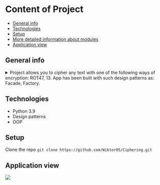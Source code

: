 # Content of Project 
* [General info](#general-info)
* [Technologies](#technologies)
* [Setup](#setup)
* [More detailed information about modules](#more-detailed-information-about-modules)
* [Application view](#application-view)

## General info
<details>
<summary>Project allows you to cipher any text with one of the following ways of encryption: ROT47, 13. App has been built with such design patterns as: Facade, Factory.
</details>

## Technologies
<ul>
<li>Python 3.9</li>
<li>Design patterns</li>
<li>OOP</li>
</ul>

## Setup
Clone the repo
```git clone https://github.com/Wiktor05/Ciphering.git```

## Application view
<img src=”https://user-images.githubusercontent.com/84588442/177047339-410418d0-0e02-4ed4-b267-3790fd311370.PNG” width=”50%” height=”50%”></img>

